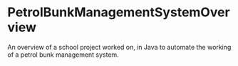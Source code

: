 PetrolBunkManagementSystemOverview
==================================

An overview of a school project worked on, in Java to automate the working of a petrol bunk management system.